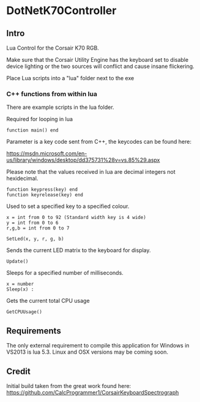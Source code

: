 # DotNetK70Controller
## Intro
Lua Control for the Corsair K70 RGB.

Make sure that the Corsair Utility Engine has the keyboard set to disable device lighting or the two sources will conflict and cause insane flickering.

Place Lua scripts into a "lua" folder next to the exe

### C++ functions from within lua
There are example scripts in the lua folder.

Required for looping in lua
```
function main() end
```

Parameter is a key code sent from C++, the keycodes can be found here:

https://msdn.microsoft.com/en-us/library/windows/desktop/dd375731%28v=vs.85%29.aspx

Please note that the values received in lua are decimal integers not hexidecimal.
```
function keypress(key) end
function keyrelease(key) end
```

Used to set a specified key to a specified colour.
```
x = int from 0 to 92 (Standard width key is 4 wide)
y = int from 0 to 6
r,g,b = int from 0 to 7

SetLed(x, y, r, g, b)
```
Sends the current LED matrix to the keyboard for display.
```
Update()
```
Sleeps for a specified number of milliseconds.
```
x = number 
Sleep(x) : 
```
Gets the current total CPU usage
```
GetCPUUsage()
```

## Requirements
The only external requirement to compile this application for Windows in VS2013 is lua 5.3.
Linux and OSX versions may be coming soon.

## Credit

Initial build taken from the great work found here: https://github.com/CalcProgrammer1/CorsairKeyboardSpectrograph

